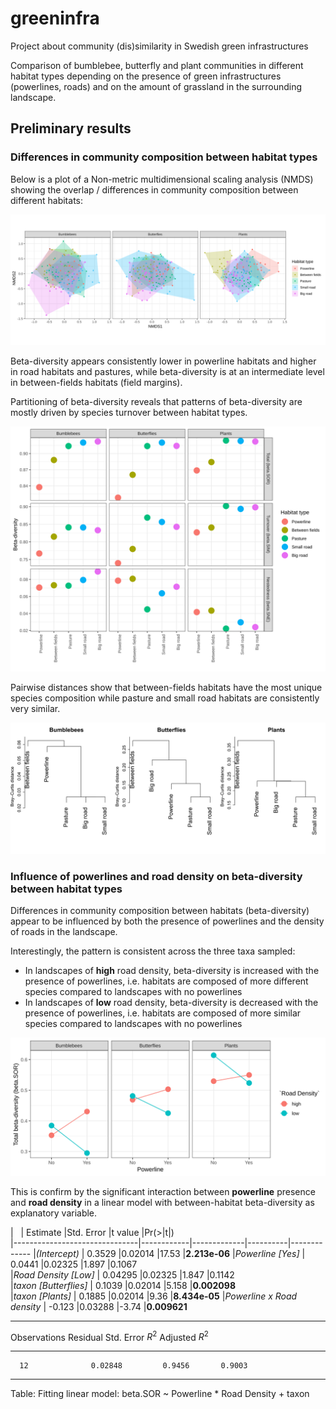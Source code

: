 # greeninfra
Project about community (dis)similarity in Swedish green infrastructures

Comparison of bumblebee, butterfly and plant communities in different habitat types depending on the presence of green infrastructures (powerlines, roads) and on the amount of grassland in the surrounding landscape. 

## Preliminary results

### Differences in community composition between habitat types

Below is a plot of a Non-metric multidimensional scaling analysis (NMDS) showing the overlap / differences in community composition between different habitats:

![NMDS](nmds_plot.svg)


Beta-diversity appears consistently lower in powerline habitats and higher in road habitats and pastures, while beta-diversity is at an intermediate level in between-fields habitats (field margins).

Partitioning of beta-diversity reveals that patterns of beta-diversity are mostly driven by species turnover between habitat types.

![Beta](beta.div_plot.svg)


Pairwise distances show that between-fields habitats have the most unique species composition while pasture and small road habitats are consistently very similar.

![Cluster](cluster.svg)


### Influence of powerlines and road density on beta-diversity between habitat types 

Differences in community composition between habitats (beta-diversity) appear to be influenced by both the presence of powerlines and the density of roads in the landscape.

Interestingly, the pattern is consistent across the three taxa sampled: 

* In landscapes of **high** road density, beta-diversity is increased with the presence of powerlines, i.e. habitats are composed of more different species compared to landscapes with no powerlines
* In landscapes of **low** road density, beta-diversity is decreased with the presence of powerlines, i.e. habitats are composed of more similar species compared to landscapes with no powerlines


![beta.by.landscape_plot](beta.by.landscape_plot.svg)


This is confirm by the significant interaction between **powerline** presence and **road density** in a linear model with between-habitat beta-diversity as explanatory variable.


|        &nbsp;                 | Estimate   |Std. Error   |t value   |Pr(>|t|)  
|-------------------------------|------------|-------------|----------|-------------
|*(Intercept)*                  | 0.3529     |0.02014      |17.53     |**2.213e-06** 
|*Powerline [Yes]*              | 0.0441     |0.02325      |1.897     |0.1067   
|*Road Density [Low]*           | 0.04295    |0.02325      |1.847     |0.1142   
|*taxon [Butterflies]*          | 0.1039     |0.02014      |5.158     |**0.002098**  
|*taxon [Plants]*               | 0.1885     |0.02014      |9.36      |**8.434e-05** 
|*Powerline x Road density*     | -0.123     |0.03288      |-3.74     |**0.009621**  


--------------------------------------------------------------
 Observations   Residual Std. Error   $R^2$    Adjusted $R^2$ 
-------------- --------------------- -------- ----------------
      12              0.02848         0.9456       0.9003     
--------------------------------------------------------------

Table: Fitting linear model: beta.SOR ~ Powerline * Road Density + taxon
